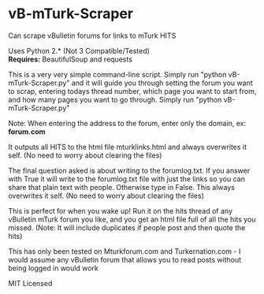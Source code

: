 # vB-mTurk-Scraper
Can scrape vBulletin forums for links to mTurk HITS

Uses Python 2.* (Not 3 Compatible/Tested)<br>
<strong>Requires:</strong> BeautifulSoup and requests

This is a very very simple command-line script. Simply run "python vB-mTurk-Scraper.py" and it will guide you through setting the forum you want to scrap, entering todays thread number, which page you want to start from, and how many pages you want to go through. Simply run "python vB-mTurk-Scraper.py"

Note: When entering the address to the forum, enter only the domain, ex: <strong>forum.com</strong>

It outputs all HITS to the html file mturklinks.html and always overwrites it self. (No need to worry about clearing the files)

The final question asked is about writing to the forumlog.txt. If you answer with True it will write to the forumlog.txt file with just the links so you can share that plain text with people. Otherwise type in False. This always overwrites it self. (No need to worry about clearing the files)

This is perfect for when you wake up! Run it on the hits thread of any vBulletin mTurk forum you like, and you get an html file full of all the hits you missed. (Note: It will include duplicates if people post and then quote the hits)

This has only been tested on Mturkforum.com and Turkernation.com - I would assume any vBulletin forum that allows you to read posts without being logged in would work

MIT Licensed
